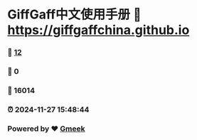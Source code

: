 # GiffGaff中文使用手册 :link: https://giffgaffchina.github.io 
### :page_facing_up: [12](https://giffgaffchina.github.io/tag.html) 
### :speech_balloon: 0 
### :hibiscus: 16014 
### :alarm_clock: 2024-11-27 15:48:44 
### Powered by :heart: [Gmeek](https://github.com/Meekdai/Gmeek)
